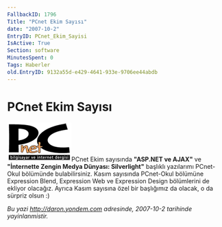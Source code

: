 ```yaml
---
FallbackID: 1796
Title: "PCnet Ekim Sayısı"
date: "2007-10-2"
EntryID: PCnet_Ekim_Sayisi
IsActive: True
Section: software
MinutesSpent: 0
Tags: Haberler
old.EntryID: 9132a55d-e429-4641-933e-9706ee44abdb
---
```

# PCnet Ekim Sayısı
![](media/PCnet_Ekim_Sayisi/pcnet.png)PCnet Ekim
sayısında **"ASP.NET ve AJAX"** ve **"İnternette Zengin Medya Dünyası:
Silverlight"** başlıklı yazılarımı PCnet-Okul bölümünde bulabilirsiniz.
Kasım sayısında PCnet-Okul bölümüne Expression Blend, Expression Web ve
Expression Design bölümlerini de ekliyor olacağız. Ayrıca Kasım sayısına
özel bir başlığımız da olacak, o da sürpriz olsun :)



*Bu yazi http://daron.yondem.com adresinde, 2007-10-2 tarihinde yayinlanmistir.*
